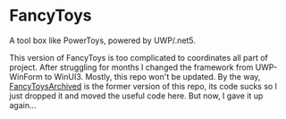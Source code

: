 # FancyToys
A tool box like PowerToys, powered by UWP/.net5.

This version of FancyToys is too complicated to coordinates all part of project. After struggling for months I changed the framework from UWP-WinForm to WinUI3.
Mostly, this repo won't be updated.
By the way, [FancyToysArchived](https://github.com/MoeexT/FancyToysArchived) is the former version of this repo, its code sucks so I just dropped it and moved the useful code here.
But now, I gave it up again...
